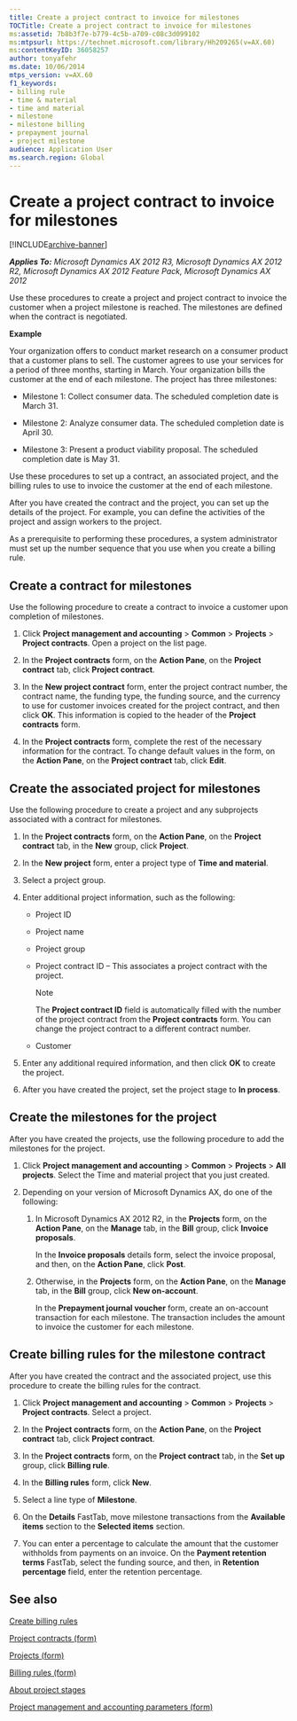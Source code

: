 ```yaml
---
title: Create a project contract to invoice for milestones
TOCTitle: Create a project contract to invoice for milestones
ms:assetid: 7b8b3f7e-b779-4c5b-a709-c08c3d099102
ms:mtpsurl: https://technet.microsoft.com/library/Hh209265(v=AX.60)
ms:contentKeyID: 36058257
author: tonyafehr
ms.date: 10/06/2014
mtps_version: v=AX.60
f1_keywords:
- billing rule
- time & material
- time and material
- milestone
- milestone billing
- prepayment journal
- project milestone
audience: Application User
ms.search.region: Global
---
```


# Create a project contract to invoice for milestones 


[!INCLUDE[archive-banner](includes/archive-banner.md)]


_**Applies To:** Microsoft Dynamics AX 2012 R3, Microsoft Dynamics AX 2012 R2, Microsoft Dynamics AX 2012 Feature Pack, Microsoft Dynamics AX 2012_

Use these procedures to create a project and project contract to invoice the customer when a project milestone is reached. The milestones are defined when the contract is negotiated.

**Example**

Your organization offers to conduct market research on a consumer product that a customer plans to sell. The customer agrees to use your services for a period of three months, starting in March. Your organization bills the customer at the end of each milestone. The project has three milestones:

  - Milestone 1: Collect consumer data. The scheduled completion date is March 31.

  - Milestone 2: Analyze consumer data. The scheduled completion date is April 30.

  - Milestone 3: Present a product viability proposal. The scheduled completion date is May 31.

Use these procedures to set up a contract, an associated project, and the billing rules to use to invoice the customer at the end of each milestone.

After you have created the contract and the project, you can set up the details of the project. For example, you can define the activities of the project and assign workers to the project.

As a prerequisite to performing these procedures, a system administrator must set up the number sequence that you use when you create a billing rule.

## Create a contract for milestones

Use the following procedure to create a contract to invoice a customer upon completion of milestones.

1.  Click **Project management and accounting** \> **Common** \> **Projects** \> **Project contracts**. Open a project on the list page.

2.  In the **Project contracts** form, on the **Action Pane**, on the **Project contract** tab, click **Project contract**.

3.  In the **New project contract** form, enter the project contract number, the contract name, the funding type, the funding source, and the currency to use for customer invoices created for the project contract, and then click **OK**. This information is copied to the header of the **Project contracts** form.

4.  In the **Project contracts** form, complete the rest of the necessary information for the contract. To change default values in the form, on the **Action Pane**, on the **Project contract** tab, click **Edit**.

## Create the associated project for milestones

Use the following procedure to create a project and any subprojects associated with a contract for milestones.

1.  In the **Project contracts** form, on the **Action Pane**, on the **Project contract** tab, in the **New** group, click **Project**.

2.  In the **New project** form, enter a project type of **Time and material**.

3.  Select a project group.

4.  Enter additional project information, such as the following:
    
      - Project ID
    
      - Project name
    
      - Project group
    
      - Project contract ID – This associates a project contract with the project.
        

        > [!NOTE]
        > <P>The <STRONG>Project contract ID</STRONG> field is automatically filled with the number of the project contract from the <STRONG>Project contracts</STRONG> form. You can change the project contract to a different contract number.</P>

    
      - Customer

5.  Enter any additional required information, and then click **OK** to create the project.

6.  After you have created the project, set the project stage to **In process**.

## Create the milestones for the project

After you have created the projects, use the following procedure to add the milestones for the project.

1.  Click **Project management and accounting** \> **Common** \> **Projects** \> **All projects**. Select the Time and material project that you just created.

2.  Depending on your version of Microsoft Dynamics AX, do one of the following:
    
    1.  In Microsoft Dynamics AX 2012 R2, in the **Projects** form, on the **Action Pane**, on the **Manage** tab, in the **Bill** group, click **Invoice proposals**.
        
        In the **Invoice proposals** details form, select the invoice proposal, and then, on the **Action Pane**, click **Post**.
    
    2.  Otherwise, in the **Projects** form, on the **Action Pane**, on the **Manage** tab, in the **Bill** group, click **New on-account**.
        
        In the **Prepayment journal voucher** form, create an on-account transaction for each milestone. The transaction includes the amount to invoice the customer for each milestone.

## Create billing rules for the milestone contract

After you have created the contract and the associated project, use this procedure to create the billing rules for the contract.

1.  Click **Project management and accounting** \> **Common** \> **Projects** \> **Project contracts**. Select a project.

2.  In the **Project contracts** form, on the **Action Pane**, on the **Project contract** tab, click **Project contract**.

3.  In the **Project contracts** form, on the **Project contract** tab, in the **Set up** group, click **Billing rule**.

4.  In the **Billing rules** form, click **New**.

5.  Select a line type of **Milestone**.

6.  On the **Details** FastTab, move milestone transactions from the **Available items** section to the **Selected items** section.

7.  You can enter a percentage to calculate the amount that the customer withholds from payments on an invoice. On the **Payment retention terms** FastTab, select the funding source, and then, in **Retention percentage** field, enter the retention percentage.

## See also

[Create billing rules](create-billing-rules.md)

[Project contracts (form)](https://technet.microsoft.com/library/aa586038\(v=ax.60\))

[Projects (form)](https://technet.microsoft.com/library/aa585245\(v=ax.60\))

[Billing rules (form)](https://technet.microsoft.com/library/hh227642\(v=ax.60\))

[About project stages](about-project-stages.md)

[Project management and accounting parameters (form)](https://technet.microsoft.com/library/aa599440\(v=ax.60\))

  


